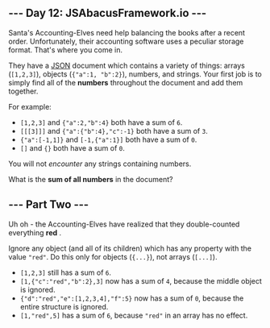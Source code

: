 ## --- Day 12: JSAbacusFramework.io ---
Santa's Accounting-Elves need help balancing the books after a recent order.  Unfortunately, their accounting software uses a peculiar storage format.  That's where you come in.

They have a  [JSON](http://json.org/)  document which contains a variety of things: arrays (`[1,2,3]`), objects (`{"a":1, "b":2}`), numbers, and strings.  Your first job is to simply find all of the  **numbers**  throughout the document and add them together.

For example:


- `[1,2,3]` and `{"a":2,"b":4}` both have a sum of `6`.
- `[[[3]]]` and `{"a":{"b":4},"c":-1}` both have a sum of `3`.
- `{"a":[-1,1]}` and `[-1,{"a":1}]` both have a sum of `0`.
- `[]` and `{}` both have a sum of `0`.

You will not  *encounter*  any strings containing numbers.

What is the  **sum of all numbers**  in the document?

## --- Part Two ---
Uh oh - the Accounting-Elves have realized that they double-counted everything  **red** .

Ignore any object (and all of its children) which has any property with the value `"red"`.  Do this only for objects (`{...}`), not arrays (`[...]`).


- `[1,2,3]` still has a sum of `6`.
- `[1,{"c":"red","b":2},3]` now has a sum of `4`, because the middle object is ignored.
- `{"d":"red","e":[1,2,3,4],"f":5}` now has a sum of `0`, because the entire structure is ignored.
- `[1,"red",5]` has a sum of `6`, because `"red"` in an array has no effect.

